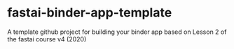 # fastai-binder-app-template
A template github project for building your binder app based on Lesson 2 of the fastai course v4 (2020)
